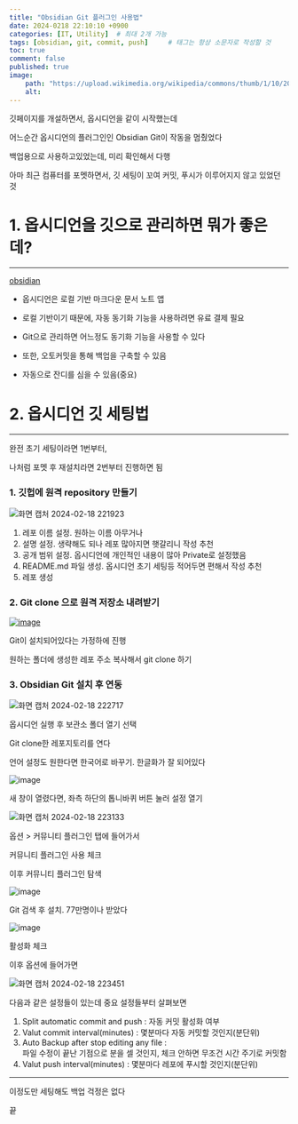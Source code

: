 ```yaml
---
title: "Obsidian Git 플러그인 사용법"
date: 2024-0218 22:10:10 +0900
categories: [IT, Utility]  # 최대 2개 가능
tags: [obsidian, git, commit, push]     # 태그는 항상 소문자로 작성할 것
toc: true
comment: false
published: true
image:
    path: "https://upload.wikimedia.org/wikipedia/commons/thumb/1/10/2023_Obsidian_logo.svg/800px-2023_Obsidian_logo.svg.png"
    alt: 
---
```


깃페이지를 개설하면서, 옵시디언을 같이 시작했는데

어느순간 옵시디언의 플러그인인 Obsidian Git이 작동을 멈췄었다

백업용으로 사용하고있었는데, 미리 확인해서 다행

아마 최근 컴퓨터를 포멧하면서, 깃 세팅이 꼬여 커밋, 푸시가 이루어지지 않고 있었던 것


# 1. 옵시디언을 깃으로 관리하면 뭐가 좋은데?
---

[obsidian](https://i.namu.wiki/i/72c4FlVzx76QWVQXfyoUEj319LEJ_5T2BZSVMIXyPeTufPFcZdNFHY1SsfHxOxci--XlR9ASIvCXIgmbzpiyFIfD3OAC03yqSUMV6_N62sCfxfJ0XQMYhZcShMw8kvfB-s1zpkP4WVaupz5LbgNL6g.svg)

- 옵시디언은 로컬 기반 마크다운 문서 노트 앱

- 로컬 기반이기 때문에, 자동 동기화 기능을 사용하려면 유료 결제 필요

- Git으로 관리하면 어느정도 동기화 기능을 사용할 수 있다

- 또한, 오토커밋을 통해 백업을 구축할 수 있음

- 자동으로 잔디를 심을 수 있음(중요)

# 2. 옵시디언 깃 세팅법
---
완전 초기 세팅이라면 1번부터,

나처럼 포멧 후 재설치라면 2번부터 진행하면 됨

### 1. 깃헙에 원격 repository 만들기

![화면 캡처 2024-02-18 221923](https://github.com/jinhg0214/jinhg0214.github.io/assets/70011316/ee5c468b-8a89-43e1-870c-e03c52c49361)

1. 레포 이름 설정. 원하는 이름 아무거나
2. 설명 설정. 생략해도 되나 레포 많아지면 햇갈리니 작성 추천
3. 공개 범위 설정. 옵시디언에 개인적인 내용이 많아 Private로 설정했음
4. README.md 파일 생성. 옵시디언 초기 세팅등 적어두면 편해서 작성 추천
5. 레포 생성

### 2. Git clone 으로 원격 저장소 내려받기

[![image](https://github.com/jinhg0214/jinhg0214.github.io/assets/70011316/ecac6e9c-2b61-4180-8a1d-efea2e4f884d)](https://git-scm.com/)

Git이 설치되어있다는 가정하에 진행

원하는 폴더에 생성한 레포 주소 복사해서 git clone 하기

### 3. Obsidian Git 설치 후 연동

![화면 캡처 2024-02-18 222717](https://github.com/jinhg0214/jinhg0214.github.io/assets/70011316/2ca78085-bde8-4fd8-833d-7afc3b6e3982)

옵시디언 실행 후 보관소 폴더 열기 선택

Git clone한 레포지토리를 연다

언어 설정도 원한다면 한국어로 바꾸기. 한글화가 잘 되어있다

![image](https://github.com/jinhg0214/jinhg0214.github.io/assets/70011316/68462f9a-775f-4e3d-8797-158ccf235003)

새 창이 열렸다면, 좌측 하단의 톱니바퀴 버튼 눌러 설정 열기

![화면 캡처 2024-02-18 223133](https://github.com/jinhg0214/jinhg0214.github.io/assets/70011316/f5f4b220-691e-4c89-989a-f4f2b6726f7d)

옵션 > 커뮤니티 플러그인 탭에 들어가서 

커뮤니티 플러그인 사용 체크

이후 커뮤니티 플러그인 탐색

![image](https://github.com/jinhg0214/jinhg0214.github.io/assets/70011316/cb268d19-e657-43f2-a9e1-1095d82811ef)

Git 검색 후 설치. 77만명이나 받았다

![image](https://github.com/jinhg0214/jinhg0214.github.io/assets/70011316/ae7ef229-727f-4900-9b55-d1fe2f77f7c2)

활성화 체크

이후 옵션에 들어가면

![화면 캡처 2024-02-18 223451](https://github.com/jinhg0214/jinhg0214.github.io/assets/70011316/fbd4534b-ceaa-4d81-a840-d88bfbc6b716)

다음과 같은 설정들이 있는데 중요 설정들부터 살펴보면

1. Split automatic commit and push : 자동 커밋 활성화 여부
2. Valut commit interval(minutes) : 몇분마다 자동 커밋할 것인지(분단위)
3. Auto Backup after stop editing any file :    
   파일 수정이 끝난 기점으로 분을 셀 것인지, 체크 안하면 무조건 시간 주기로 커밋함
4. Valut push interval(minutes) : 몇분마다 레포에 푸시할 것인지(분단위)

--- 

이정도만 세팅해도 백업 걱정은 없다 

끝